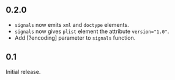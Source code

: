 ## 0.2.0

- `signals` now emits `xml` and `doctype` elements.
- `signals` now gives `plist` element the attribute `version="1.0"`.
- Add [?encoding] parameter to `signals` function.

## 0.1

Initial release.
